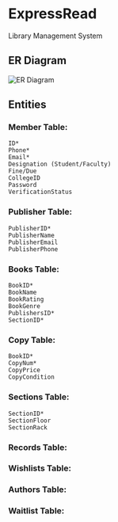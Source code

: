 # ExpressRead
Library Management System

## ER Diagram
![ER Diagram](https://user-images.githubusercontent.com/62871606/158558338-6a95ffe1-747f-4321-8e86-2221566b87dd.png)

## Entities

### Member Table: 
	ID*
	Phone*
	Email*
	Designation (Student/Faculty)
	Fine/Due
	CollegeID
	Password
	VerificationStatus
			  
### Publisher Table:
	PublisherID*
	PublisherName
	PublisherEmail
	PublisherPhone

### Books Table:
	BookID*
	BookName
	BookRating
	BookGenre
	PublishersID*
	SectionID*

### Copy Table:
	BookID*
	CopyNum*
	CopyPrice
	CopyCondition

### Sections Table:
	SectionID*
	SectionFloor
	SectionRack
	
### Records Table:

### Wishlists Table:

### Authors Table:

### Waitlist Table:



